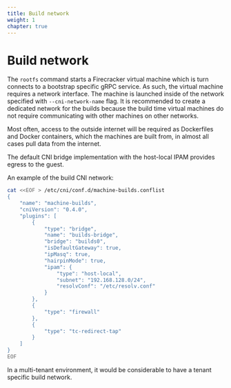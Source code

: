 ```yaml
---
title: Build network
weight: 1
chapter: true
---
```


# Build network

The `rootfs` command starts a Firecracker virtual machine which is turn connects to a bootstrap specific gRPC service. As such, the virtual machine requires a network interface. The machine is launched inside of the network specified with `--cni-network-name` flag. It is recommended to create a dedicated network for the builds because the build time virtual machines do not require communicating with other machines on other networks.

Most often, access to the outside internet will be required as Dockerfiles and Docker containers, which the machines are built from, in almost all cases pull data from the internet.

The default CNI bridge implementation with the host-local IPAM provides egress to the guest.

An example of the build CNI network:

```sh
cat <<EOF > /etc/cni/conf.d/machine-builds.conflist
{
    "name": "machine-builds",
    "cniVersion": "0.4.0",
    "plugins": [
        {
            "type": "bridge",
            "name": "builds-bridge",
            "bridge": "builds0",
            "isDefaultGateway": true,
            "ipMasq": true,
            "hairpinMode": true,
            "ipam": {
                "type": "host-local",
                "subnet": "192.168.128.0/24",
                "resolvConf": "/etc/resolv.conf"
            }
        },
        {
            "type": "firewall"
        },
        {
            "type": "tc-redirect-tap"
        }
    ]
}
EOF
```

In a multi-tenant environment, it would be considerable to have a tenant specific build network.